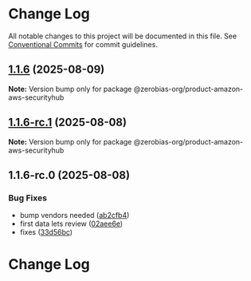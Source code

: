 # Change Log

All notable changes to this project will be documented in this file.
See [Conventional Commits](https://conventionalcommits.org) for commit guidelines.

## [1.1.6](https://github.com/zerobias-org/product/compare/@zerobias-org/product-amazon-aws-securityhub@1.1.6-rc.1...@zerobias-org/product-amazon-aws-securityhub@1.1.6) (2025-08-09)

**Note:** Version bump only for package @zerobias-org/product-amazon-aws-securityhub





## [1.1.6-rc.1](https://github.com/zerobias-org/product/compare/@zerobias-org/product-amazon-aws-securityhub@1.1.6-rc.0...@zerobias-org/product-amazon-aws-securityhub@1.1.6-rc.1) (2025-08-08)

**Note:** Version bump only for package @zerobias-org/product-amazon-aws-securityhub





## 1.1.6-rc.0 (2025-08-08)


### Bug Fixes

* bump vendors needed ([ab2cfb4](https://github.com/zerobias-org/product/commit/ab2cfb4a9cf2e3008e08b068f98011fec096c932))
* first data lets review ([02aee6e](https://github.com/zerobias-org/product/commit/02aee6e8c4f11675de7c63a00f4c8254a67a4dd7))
* fixes ([33d56bc](https://github.com/zerobias-org/product/commit/33d56bcaedf3fa5e3939a33c0fb57eda53539d05))





# Change Log
